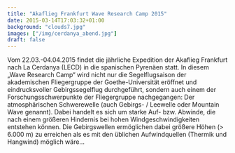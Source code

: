 ```yaml
---
title: "Akaflieg Frankfurt Wave Research Camp 2015"
date: 2015-03-14T17:03:32+01:00
background: "clouds7.jpg"
images: ["/img/cerdanya_abend.jpg"]
draft: false
---
```

Vom 22.03.-04.04.2015 findet die jährliche Expedition der Akaflieg Frankfurt nach La Cerdanya (LECD) in die spanischen Pyrenäen statt. In diesem „Wave Research Camp“ wird nicht nur die Segelflugsaison der akademischen Fliegergruppe der Goethe-Universität eröffnet und eindrucksvoller Gebirgssegelflug durchgeführt, sondern auch einem der Forschungsschwerpunkte der Fliegergruppe nachgegangen: Der atmosphärischen Schwerewelle (auch Gebirgs- / Leewelle oder Mountain Wave genannt). Dabei handelt es sich um starke Auf- bzw. Abwinde, die nach einem größeren Hindernis bei hohen Windgeschwindigkeiten entstehen können. Die Gebirgswellen ermöglichen dabei größere Höhen (> 6.000 m) zu erreichen als es mit den üblichen Aufwindquellen (Thermik und Hangwind) möglich wäre…
